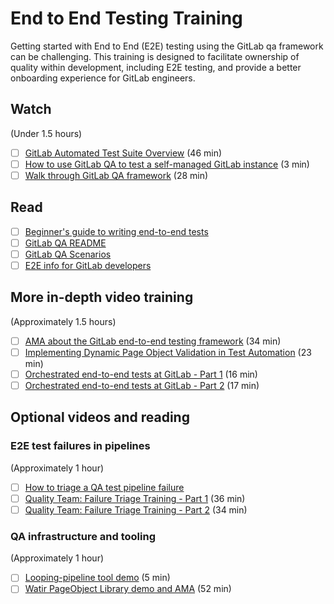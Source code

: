 # End to End Testing Training

Getting started with End to End (E2E) testing using the GitLab qa framework can be challenging. This training is designed to facilitate ownership of quality within development, including E2E testing, and provide a better onboarding experience for GitLab engineers.

## Watch

(Under 1.5 hours)

- [ ] [GitLab Automated Test Suite Overview](https://www.youtube.com/watch?v=r0ZicFxtfgI&feature=youtu.be) (46 min)
- [ ] [How to use GitLab QA to test a self-managed GitLab instance](https://www.youtube.com/watch?v=VpT6fF6kO_U&list=PL05JrBw4t0KpZUzlEnvlvBtf_NwShU_ot&index=37) (3 min)
- [ ] [Walk through GitLab QA framework](https://www.youtube.com/watch?v=eP1esI-o_0o&list=PL05JrBw4t0KpZUzlEnvlvBtf_NwShU_ot&index=21) (28 min)

## Read

- [ ] [Beginner's guide to writing end-to-end tests](https://docs.gitlab.com/ee/development/testing_guide/end_to_end/beginners_guide.html)
- [ ] [GitLab QA README](https://gitlab.com/gitlab-org/gitlab/-/tree/master/qa)
- [ ] [GitLab QA Scenarios](https://gitlab.com/gitlab-org/gitlab-qa/-/blob/master/docs/what_tests_can_be_run.md)
- [ ] [E2E info for GitLab developers](https://docs.gitlab.com/ee/development/testing_guide/end_to_end/)

## More in-depth video training

(Approximately 1.5 hours)

- [ ] [AMA about the GitLab end-to-end testing framework](https://youtu.be/FRZDPysTC1E?list=PL05JrBw4t0KpZUzlEnvlvBtf_NwShU_ot&t=188) (34 min)
- [ ] [Implementing Dynamic Page Object Validation in Test Automation](https://youtu.be/c2OGTJIofyw?list=PL05JrBw4t0KpZUzlEnvlvBtf_NwShU_ot) (23 min)
- [ ] [Orchestrated end-to-end tests at GitLab - Part 1](https://www.youtube.com/watch?v=wWC7r3l0u1Y&list=PL05JrBw4t0KpZUzlEnvlvBtf_NwShU_ot&index=35) (16 min)
- [ ] [Orchestrated end-to-end tests at GitLab - Part 2](https://www.youtube.com/watch?v=U8zCle_Up6I&list=PL05JrBw4t0KpZUzlEnvlvBtf_NwShU_ot&index=36) (17 min)

## Optional videos and reading
### E2E test failures in pipelines
(Approximately 1 hour)

- [ ] [How to triage a QA test pipeline failure](https://about.gitlab.com/handbook/engineering/quality/quality-engineering/debugging-qa-test-failures/#how-to-triage-a-qa-test-pipeline-failure)
- [ ] [Quality Team: Failure Triage Training - Part 1](https://www.youtube.com/watch?v=Fx1DeWoTG4M&list=PL05JrBw4t0KpZUzlEnvlvBtf_NwShU_ot&index=18) (36 min)
- [ ] [Quality Team: Failure Triage Training - Part 2](https://www.youtube.com/watch?v=WeQb8GEw6PM&list=PL05JrBw4t0KpZUzlEnvlvBtf_NwShU_ot&index=17) (34 min)

### QA infrastructure and tooling
(Approximately 1 hour)
- [ ] [Looping-pipeline tool demo](https://www.youtube.com/watch?v=eIfBk2-i-l8) (5 min)
- [ ] [Watir PageObject Library demo and AMA](https://www.youtube.com/watch?v=js3zm8IrwTg) (52 min)
